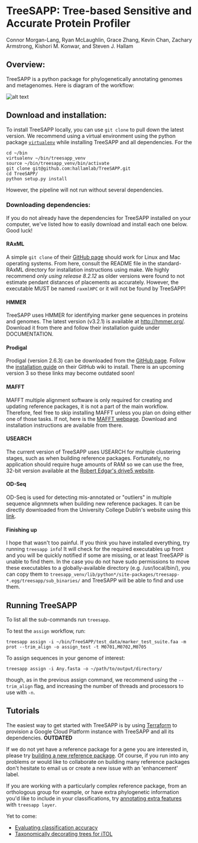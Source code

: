 # TreeSAPP: Tree-based Sensitive and Accurate Protein Profiler

Connor Morgan-Lang, Ryan McLaughlin, Grace Zhang, Kevin Chan,
Zachary Armstrong, Kishori M. Konwar, and Steven J. Hallam

## Overview:

TreeSAPP is a python package for phylogenetically annotating genomes and metagenomes.
 Here is diagram of the workflow:

![alt text](https://github.com/hallamlab/TreeSAPP/blob/master/dev_utils/pipeline_figure_horizontal.png)

## Download and installation:

To install TreeSAPP locally, you can use `git clone` to pull down the latest version.
We recommend using a virtual environment using the python package [`virtualenv`](https://virtualenv.pypa.io/en/latest/) 
while installing TreeSAPP and all dependencies. For the 

```
cd ~/bin
virtualenv ~/bin/treesapp_venv
source ~/bin/treesapp_venv/bin/activate
git clone git@github.com:hallamlab/TreeSAPP.git
cd TreeSAPP/
python setup.py install
```

However, the pipeline will not run without several dependencies.

### Downloading dependencies:

If you do not already have the dependencies for TreeSAPP installed on your computer,
 we've listed how to easily download and install each one below. Good luck!

#### RAxML
A simple `git clone` of their [GitHub page](https://github.com/stamatak/standard-RAxML) should work
for Linux and Mac operating systems.
From here, consult the README file in the standard-RAxML directory for installation instructions using make. 
We highly recommend *only using release 8.2.12* as older versions were found to not estimate pendant distances of placements as accurately.
However, the executable MUST be named `raxmlHPC` or it will not be found by TreeSAPP!

#### HMMER
TreeSAPP uses HMMER for identifying marker gene sequences in proteins and genomes.
The latest version (v3.2.1) is available at http://hmmer.org/.
Download it from there and follow their installation guide under DOCUMENTATION.

#### Prodigal
Prodigal (version 2.6.3) can be downloaded from the [GitHub page](https://github.com/hyattpd/Prodigal).
Follow the [installation guide](https://github.com/hyattpd/Prodigal/wiki/installation) on their GitHub wiki to install.
There is an upcoming version 3 so these links may become outdated soon!

#### MAFFT
 MAFFT multiple alignment software is only required for creating and updating reference packages,
 it is not a part of the main workflow. Therefore, feel free to skip installing MAFFT unless you plan on
 doing either one of those tasks. If not, here is the [MAFFT webpage](https://mafft.cbrc.jp/alignment/software/).
 Download and installation instructions are available from there.

#### USEARCH
 The current version of TreeSAPP uses USEARCH for multiple clustering stages,
 such as when building reference packages. Fortunately, no application should require
 huge amounts of RAM so we can use the free, 32-bit version available at the
 [Robert Edgar's drive5 website](https://drive5.com/usearch/download.html).

#### OD-Seq
 OD-Seq is used for detecting mis-annotated or "outliers" in multiple sequence alignmnets
 when building new reference packages. It can be directly downloaded from
  the University College Dublin's website using this [link](http://www.bioinf.ucd.ie/download/od-seq.tar.gz).

#### Finishing up
I hope that wasn't too painful. If you think you have installed everything, try running `treesapp info`!
It will check for the required executables up front and you will be
quickly notified if some are missing, or at least TreeSAPP is unable to find them.
In the case you do not have sudo permissions to move these executables to a globally-available directory (e.g. /usr/local/bin/),
you can copy them to `treesapp_venv/lib/python*/site-packages/treesapp-*.egg/treesapp/sub_binaries/` and TreeSAPP will be able to find and use them.

## Running TreeSAPP

To list all the sub-commands run `treesapp`.

To test the `assign` workflow, run:
```
treesapp assign -i ~/bin/TreeSAPP/test_data/marker_test_suite.faa -m prot --trim_align -o assign_test -t M0701,M0702,M0705
```

To assign sequences in your genome of interest:
```
treesapp assign -i Any.fasta -o ~/path/to/output/directory/
```
though, as in the previous assign command, we recommend using the `--trim_align` flag,
 and increasing the number of threads and processors to use with `-n`.


## Tutorials

The easiest way to get started with TreeSAPP is by using [Terraform](https://github.com/hallamlab/TreeSAPP/tree/master/terraform)
 to provision a Google Cloud Platform instance with TreeSAPP and all its dependencies. __OUTDATED__

If we do not yet have a reference package for a gene you are interested in,
please try [building a new reference package](https://github.com/hallamlab/TreeSAPP/blob/master/docs/Marker_package_creation_tutorial.md).
Of course, if you run into any problems or would like to collaborate on building many reference packages
don't hesitate to email us or create a new issue with an 'enhancement' label.

If you are working with a particularly complex reference package, from an orthologous group for example, or have extra
 phylogenetic information you'd like to include in your classifications,
 try [annotating extra features](https://github.com/hallamlab/TreeSAPP/blob/master/docs/layering_tutorial.md) with `treesapp layer`.


Yet to come:
- [Evaluating classification accuracy]()
- [Taxonomically decorating trees for iTOL]()

